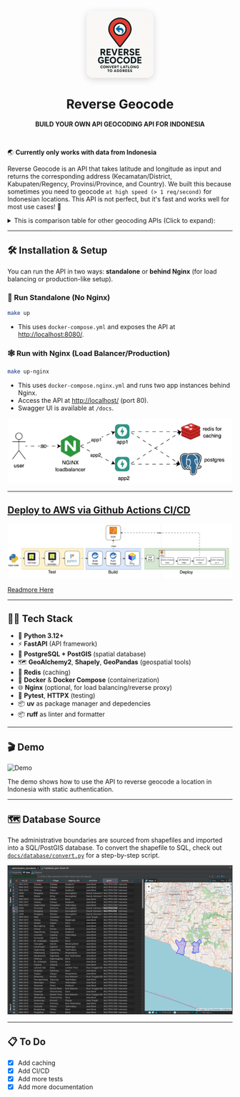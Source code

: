 <div align="center">
<!-- image logo -->
<img src="assets/logo-white.png" alt="Reverse Geocode Logo" width="150" style="border-radius: 10%; box-shadow: 0 4px 16px rgba(0,0,0,0.15);" />

# Reverse Geocode
**BUILD YOUR OWN API GEOCODING API FOR INDONESIA**

<br>
</div>

🌏 **Currently only works with data from Indonesia**

Reverse Geocode is an API that takes latitude and longitude as input and returns the corresponding address (Kecamatan/District, Kabupaten/Regency, Provinsi/Province, and Country).
We built this because sometimes you need to geocode `at high speed (> 1 req/second)` for Indonesian locations.
This API is not perfect, but it's fast and works well for most use cases! 🚀


<details>
<summary>This is comparison table for other geocoding APIs (Click to expand):</summary>
| API/Service | Pros | Cons | Price (as of 2025) |
| :-- | :-- | :-- | :-- |
| **Google Maps** | - Industry-leading accuracy (often within 10m) | - Complex, non-linear pricing | \$5.00 per 1,000 requests |
|  | - Global coverage, reliable, well-documented | - Strict usage limits and quotas | Free \$200/month credit for new users |
|  | - Rich metadata (place types, components) | - Cannot store/cache results long-term (license restriction) |  |
|  | - High availability and support | - Expensive at scale |  |
| **Open-source APIs** |  |  |  |
| **Nominatim** | - Free and open-source | - Requires self-hosting for high-volume or commercial use | Free (with OSM data); hosting costs apply |
| (OpenStreetMap) | - No vendor lock-in; flexible data use | - Limited rate on public instance; can be slow |  |
|  | - Good global coverage (depends on OSM quality) | - Data accuracy varies by region |  |
| **OpenCage** | - Built on OSM + other sources; global coverage | - Free tier limited (2,500/day, 1/sec) | Free tier; paid from \$50/month |
|  | - Allows data storage/caching | - Accuracy tied to OSM data; not as rich as Google |  |
|  | - Multilingual, easy integration |  |  |
| **BigDataCloud** | - Generous free tier (60,000/month) | - Forward geocoding not supported | Free (reverse geocode, no key needed) |
|  | - No API key required for free tier | - Accuracy may vary in rural areas |  |
|  | - Fast, boundary-based results | - Less documentation than Google |  |
| **LocationIQ** | - Free tier (5,000/day), global, flexible | - Rate limits (2/sec free), accuracy varies | Free tier; paid from \$50/month |
|  | - Easy to use, supports both forward/reverse geocode | - Not as feature-rich as Google |  |
| **MapQuest** | - Free tier (15,000/month), strong US data | - Attribution required, limited batch support | Free tier; paid plans available |
|  | - Good for US-focused apps | - Less competitive outside North America |  |
</details>

---

## 🛠️ Installation & Setup

You can run the API in two ways: **standalone** or **behind Nginx** (for load balancing or production-like setup).

### 🚀 Run Standalone (No Nginx)

```bash
make up
```
- This uses `docker-compose.yml` and exposes the API at [http://localhost:8080/](http://localhost:8080/).

### 🕸️ Run with Nginx (Load Balancer/Production)

```bash
make up-nginx
```
- This uses `docker-compose.nginx.yml` and runs two app instances behind Nginx.
- Access the API at [http://localhost/](http://localhost/) (port 80).
- Swagger UI is available at `/docs`.

![app-arch](./assets/app-arch.gif)

---

## [Deploy to AWS via Github Actions CI/CD](./docs/deployment.md)

![image](./assets/deployment/overview2.gif)

[Readmore Here](./docs/deployment.md)

---

## 🧑‍💻 Tech Stack

- 🐍 **Python 3.12+**
- ⚡ **FastAPI** (API framework)
- 🐘 **PostgreSQL + PostGIS** (spatial database)
- 🗺️ **GeoAlchemy2**, **Shapely**, **GeoPandas** (geospatial tools)
- 🧠 **Redis** (caching)
- 🐳 **Docker** & **Docker Compose** (containerization)
- 🌐 **Nginx** (optional, for load balancing/reverse proxy)
- 🧪 **Pytest**, **HTTPX** (testing)
- 📦 **uv** as package manager and depedencies
- 📦 **ruff** as linter and formatter

---

## 🎬 Demo

![Demo](./assets/demo.gif)

The demo shows how to use the API to reverse geocode a location in Indonesia with static authentication.

---

## 🗺️ Database Source

The administrative boundaries are sourced from shapefiles and imported into a SQL/PostGIS database.
To convert the shapefile to SQL, check out [`docs/database/convert.py`](docs/database/convert.py) for a step-by-step script.

![Database](./assets/database.png)

---

## 📋 To Do

- [x] Add caching
- [x] Add CI/CD
- [x] Add more tests
- [x] Add more documentation
